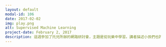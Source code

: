 ```yaml
---
layout: default
modal-id: 106
date: 2017-02-02
img: play.png
alt: Supervised Machine Learning
project-date: February 2, 2017
description: 這週參加了托兒所辦的網路研討會，主題是從玩樂中學習。講者描述小孩們也許不自覺，但他們大部分從事的活動都是在玩樂，而每次玩樂都是一個學習的機會。我自己比較喜歡的解釋是：小孩們喜歡把所有活動都視為玩樂，因此變得比較有趣。那我從今以後也要把所有活動都視為玩樂。每次跟小孩們接觸的時候，總是有新的人生哲學體驗。<p>在研討會中，許多父母提到他們最著重培養的技能是數學跟閱讀，但是不確定他們小孩在玩的遊戲是否對於發展這兩項技能有幫助。講者於是提到了一種叫做「STEM Play」的概念。<p>STEM 代表的是 Science（科學）, Technology（科技）, Engineering（工程）跟 Math（數學）。講者說，其實小孩在玩積木的時候，就是一個STEM Play。 科學：把積木傾斜就變成車子可以滑下來的坡道;科技：讓小孩感受積木的材質;工程：讓小孩疊積木;數學：可以教小孩辨識各種不同形狀的積木。<p>在閱讀方面，主要就是念書給小孩聽，讓小孩對於書本產生興趣。<p>Brandon現在21個月大，在過去一兩個禮拜會認所有的字母跟數字了，老師一直嘖嘖稱奇。聽起來好像是一瞬間突然學習很快很聰明的樣子，但是後來我跟Will回想起來，其實不是。我們大概是至少半年以前，就開始每晚陪他玩在書本中尋找字母的遊戲，以及玩數字配對的遊戲。<p>最近在尋找新遊戲點子。昨天Brandon自己發明了一個用小方塊拼成字母的遊戲，感覺不錯，可以用接下來的一個月來發展這項技能。那個STEM Play的點子聽起來也不錯，改天去網路上搜尋看看有什麼遊戲可以玩。
---
```

